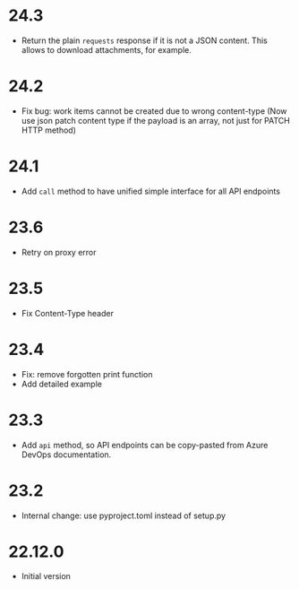 # 24.3

- Return the plain `requests` response if it is not a JSON content.
  This allows to download attachments, for example.

# 24.2

- Fix bug: work items cannot be created due to wrong content-type (Now use json 
  patch content type if the payload is an array, not just for PATCH HTTP method)

# 24.1

- Add `call` method to have unified simple interface for all API endpoints

# 23.6

- Retry on proxy error

# 23.5

- Fix Content-Type header

# 23.4

- Fix: remove forgotten print function
- Add detailed example

# 23.3

- Add `api` method, so API endpoints can be copy-pasted from Azure DevOps documentation.

# 23.2

- Internal change: use pyproject.toml instead of setup.py

# 22.12.0

- Initial version
